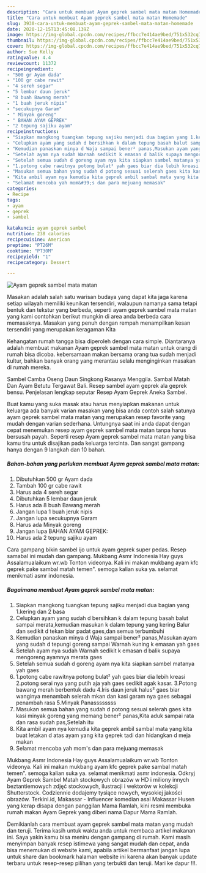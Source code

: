 ```yaml
---
description: "Cara untuk membuat Ayam geprek sambel mata matan Homemade"
title: "Cara untuk membuat Ayam geprek sambel mata matan Homemade"
slug: 3930-cara-untuk-membuat-ayam-geprek-sambel-mata-matan-homemade
date: 2020-12-15T13:45:08.139Z
image: https://img-global.cpcdn.com/recipes/ffbcc7e414ae9bed/751x532cq70/ayam-geprek-sambel-mata-matan-foto-resep-utama.jpg
thumbnail: https://img-global.cpcdn.com/recipes/ffbcc7e414ae9bed/751x532cq70/ayam-geprek-sambel-mata-matan-foto-resep-utama.jpg
cover: https://img-global.cpcdn.com/recipes/ffbcc7e414ae9bed/751x532cq70/ayam-geprek-sambel-mata-matan-foto-resep-utama.jpg
author: Sue Kelly
ratingvalue: 4.4
reviewcount: 11372
recipeingredient:
- "500 gr Ayam dada"
- "100 gr cabe rawit"
- "4 sereh segar"
- "5 lembar daun jeruk"
- "8 buah Bawang merah"
- "1 buah jeruk nipis"
- "secukupnya Garam"
- " Minyak goreng"
- " BAHAN AYAM GEPREK"
- "2 tepung sajiku ayam"
recipeinstructions:
- "Siapkan mangkong tuangkan tepung sajiku menjadi dua bagian yang 1.kering dan 2 basa"
- "Celupkan ayam yang sudah d bersihkan k dalam tepung basah balut sampai merata,kemudian masukan k dalam tepung yang kering Balur dan sedikit d tekan biar padat gaes,dan semua terbumbuhi"
- "Kemudian panaskan minya d Waja sampai bener² panas,Masukan ayam yang sudah d tepungi goreng sampai Warnah kuning k emasan yah gaes"
- "Setelah ayam nya sudah Warnah sedikit k emasan d balik supaya mengoreng ayamnya merata gaes"
- "Setelah semua sudah d goreng ayam nya kita siapkan sambel matanya yah gaes"
- "1.potong cabe rawitnya potong bulat² yah gaes biar dia lebih kreasi 2.potong serai nya yang putih aja yah gaes sedikit agak kasar. 3.Potong bawang merah berbentuk dadu 4.Iris daun jeruk halus² gaes biar wanginya menambah selerah mkan dan kasi garam nya gaes sebagai penambah rasa 5.Minyak Panassssssss"
- "Masukan semua bahan yang sudah d potong sesuai selerah gaes kita kasi minyak goreng yang memang bener² panas,Kita aduk sampai rata dan rasa sudah pas,Setelah itu"
- "Kita ambil ayam nya kemudia kita geprek ambil sambal mata yang kita buat letakan d atas ayam yang kita geprek tadi dan hidangkan d meja makan"
- "Selamat mencoba yah mom&#39;s dan para mejuang memasak"
categories:
- Recipe
tags:
- ayam
- geprek
- sambel

katakunci: ayam geprek sambel 
nutrition: 238 calories
recipecuisine: American
preptime: "PT26M"
cooktime: "PT30M"
recipeyield: "1"
recipecategory: Dessert

---
```



![Ayam geprek sambel mata matan](https://img-global.cpcdn.com/recipes/ffbcc7e414ae9bed/751x532cq70/ayam-geprek-sambel-mata-matan-foto-resep-utama.jpg)

Masakan adalah salah satu warisan budaya yang dapat kita jaga karena setiap wilayah memiliki keunikan tersendiri, walaupun namanya sama tetapi bentuk dan tekstur yang berbeda, seperti ayam geprek sambel mata matan yang kami contohkan berikut mungkin di area anda berbeda cara memasaknya. Masakan yang penuh dengan rempah menampilkan kesan tersendiri yang merupakan keragaman Kita

Kehangatan rumah tangga bisa diperoleh dengan cara simple. Diantaranya adalah membuat makanan Ayam geprek sambel mata matan untuk orang di rumah bisa dicoba. kebersamaan makan bersama orang tua sudah menjadi kultur, bahkan banyak orang yang merantau selalu menginginkan masakan di rumah mereka.

Sambel Camba Oseng Daun Singkong Rasanya Menggila. Sambal Matah Dan Ayam Betutu Tergawat Bali. Resep sambel ayam geprek ala geprek bensu. Penjelasan lengkap seputar Resep Ayam Geprek Aneka Sambel.

Buat kamu yang suka masak atau harus menyiapkan makanan untuk keluarga ada banyak varian masakan yang bisa anda contoh salah satunya ayam geprek sambel mata matan yang merupakan resep favorite yang mudah dengan varian sederhana. Untungnya saat ini anda dapat dengan cepat menemukan resep ayam geprek sambel mata matan tanpa harus bersusah payah.
Seperti resep Ayam geprek sambel mata matan yang bisa kamu tiru untuk disajikan pada keluarga tercinta. Dan sangat gampang hanya dengan 9 langkah dan 10 bahan.


<!--inarticleads1-->

##### Bahan-bahan yang perlukan membuat Ayam geprek sambel mata matan:

1. Dibutuhkan 500 gr Ayam dada
1. Tambah 100 gr cabe rawit
1. Harus ada 4 sereh segar
1. Dibutuhkan 5 lembar daun jeruk
1. Harus ada 8 buah Bawang merah
1. Jangan lupa 1 buah jeruk nipis
1. Jangan lupa secukupnya Garam
1. Harus ada  Minyak goreng
1. Jangan lupa  BAHAN AYAM GEPREK:
1. Harus ada 2 tepung sajiku ayam


Cara gampang bikin sambel ijo untuk ayam geprek super pedas. Resep samabal ini mudah dan gampang. Mukbang Asmr Indonesia Hay guys Assalamualaikum wr.wb Tonton videonya. Kali ini makan mukbang ayam kfc geprek pake sambal matah temen&#34;. semoga kalian suka ya. selamat menikmati asmr indonesia. 

<!--inarticleads2-->

##### Bagaimana membuat  Ayam geprek sambel mata matan:

1. Siapkan mangkong tuangkan tepung sajiku menjadi dua bagian yang 1.kering dan 2 basa
1. Celupkan ayam yang sudah d bersihkan k dalam tepung basah balut sampai merata,kemudian masukan k dalam tepung yang kering Balur dan sedikit d tekan biar padat gaes,dan semua terbumbuhi
1. Kemudian panaskan minya d Waja sampai bener² panas,Masukan ayam yang sudah d tepungi goreng sampai Warnah kuning k emasan yah gaes
1. Setelah ayam nya sudah Warnah sedikit k emasan d balik supaya mengoreng ayamnya merata gaes
1. Setelah semua sudah d goreng ayam nya kita siapkan sambel matanya yah gaes
1. 1.potong cabe rawitnya potong bulat² yah gaes biar dia lebih kreasi 2.potong serai nya yang putih aja yah gaes sedikit agak kasar. 3.Potong bawang merah berbentuk dadu 4.Iris daun jeruk halus² gaes biar wanginya menambah selerah mkan dan kasi garam nya gaes sebagai penambah rasa 5.Minyak Panassssssss
1. Masukan semua bahan yang sudah d potong sesuai selerah gaes kita kasi minyak goreng yang memang bener² panas,Kita aduk sampai rata dan rasa sudah pas,Setelah itu
1. Kita ambil ayam nya kemudia kita geprek ambil sambal mata yang kita buat letakan d atas ayam yang kita geprek tadi dan hidangkan d meja makan
1. Selamat mencoba yah mom&#39;s dan para mejuang memasak


Mukbang Asmr Indonesia Hay guys Assalamualaikum wr.wb Tonton videonya. Kali ini makan mukbang ayam kfc geprek pake sambal matah temen&#34;. semoga kalian suka ya. selamat menikmati asmr indonesia. Odkryj Ayam Geprek Sambel Matah stockowych obrazów w HD i miliony innych beztantiemowych zdjęć stockowych, ilustracji i wektorów w kolekcji Shutterstock. Codziennie dodajemy tysiące nowych, wysokiej jakości obrazów. Terkini.id, Makassar - Influencer komedian asal Makassar Husen yang kerap disapa dengan panggilan Mama Ramlah, kini resmi membuka rumah makan Ayam Geprek yang diberi nama Dapur Mama Ramlah. 

Demikianlah cara membuat ayam geprek sambel mata matan yang mudah dan teruji. Terima kasih untuk waktu anda untuk membaca artikel makanan ini. Saya yakin kamu bisa meniru dengan gampang di rumah. Kami masih menyimpan banyak resep istimewa yang sangat mudah dan cepat, anda bisa menemukan di website kami, apabila artikel bermanfaat jangan lupa untuk share dan bookmark halaman website ini karena akan banyak update terbaru untuk resep-resep pilihan yang terbukti dan teruji. Mari ke dapur !!!. 
